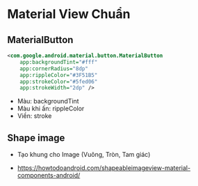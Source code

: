 # Material View Chuẩn

## MaterialButton

```xml
<com.google.android.material.button.MaterialButton
    app:backgroundTint="#fff"
    app:cornerRadius="8dp"
    app:rippleColor="#3F51B5"
    app:strokeColor="#5fed06"
    app:strokeWidth="2dp" />
```

- Màu: backgroundTint
- Màu khi ấn: rippleColor
- Viền: stroke

## Shape image

- Tạo khung cho Image (Vuông, Tròn, Tam giác)

- <https://howtodoandroid.com/shapeableimageview-material-components-android/>


